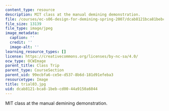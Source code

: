 ```yaml
---
content_type: resource
description: MIT class at the manual demining demonstration.
file: /courses/ec-s06-design-for-demining-spring-2007/dcab8121bca81bebcd0044a9150a6044_trial03.jpg
file_size: 13139
file_type: image/jpeg
image_metadata:
  caption: ''
  credit: ''
  image-alt: ''
learning_resource_types: []
license: https://creativecommons.org/licenses/by-nc-sa/4.0/
ocw_type: OCWImage
parent_title: Class Trip
parent_type: CourseSection
parent_uid: 99ecbfa6-ce5e-d537-8b6d-181d91efeba3
resourcetype: Image
title: trial03.jpg
uid: dcab8121-bca8-1beb-cd00-44a9150a6044
---
```

MIT class at the manual demining demonstration.